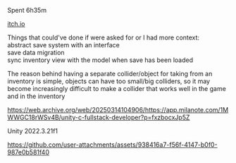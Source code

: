 Spent 6h35m

[itch.io](https://r1nge.itch.io/inventory-system)

Things that could've done if were asked for or I had more context:  
abstract save system with an interface  
save data migration  
sync inventory view with the model when save has been loaded  

The reason behind having a separate collider/object for taking from an inventory is simple, objects can have too small/big colliders, so it may become increasingly difficult to make a collider that works well in the game and in the inventory

https://web.archive.org/web/20250314104906/https://app.milanote.com/1MWWGC18rWSv4B/unity-c-fullstack-developer?p=fxzbocxJp5Z

Unity 2022.3.21f1


https://github.com/user-attachments/assets/938416a7-f56f-4147-b0f0-987e0b581f40

